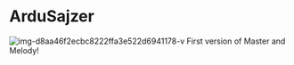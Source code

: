 # ArduSajzer
![img-d8aa46f2ecbc8222ffa3e522d6941178-v](https://user-images.githubusercontent.com/20823082/40268385-a12f6edc-5b6c-11e8-82f4-4bc83951e25e.jpg)
First version of Master and Melody!
